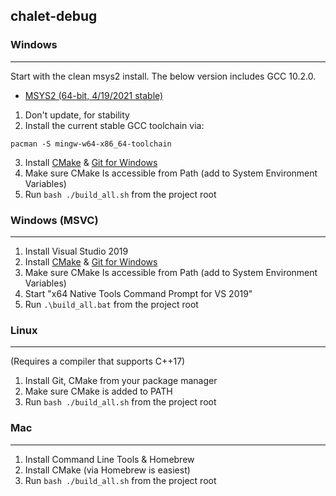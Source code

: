 ## chalet-debug

### Windows

---

Start with the clean msys2 install. The below version includes GCC 10.2.0.

- [MSYS2 (64-bit, 4/19/2021 stable)](https://repo.msys2.org/distrib/x86_64/msys2-x86_64-20210419.exe)

1. Don't update, for stability
2. Install the current stable GCC toolchain via:

```
pacman -S mingw-w64-x86_64-toolchain
```

3. Install [CMake](https://github.com/Kitware/CMake/releases/download/v3.19.2/cmake-3.19.2-win64-x64.msi) & [Git for Windows](https://github.com/git-for-windows/git/releases/download/v2.30.0.windows.1/Git-2.30.0-64-bit.exe)
4. Make sure CMake Is accessible from Path (add to System Environment Variables)
5. Run `bash ./build_all.sh` from the project root

### Windows (MSVC)

---

1. Install Visual Studio 2019
2. Install [CMake](https://github.com/Kitware/CMake/releases/download/v3.19.2/cmake-3.19.2-win64-x64.msi) & [Git for Windows](https://github.com/git-for-windows/git/releases/download/v2.30.0.windows.1/Git-2.30.0-64-bit.exe)
3. Make sure CMake Is accessible from Path (add to System Environment Variables)
4. Start "x64 Native Tools Command Prompt for VS 2019"
5. Run `.\build_all.bat` from the project root

### Linux

---

(Requires a compiler that supports C++17)

1. Install Git, CMake from your package manager
2. Make sure CMake is added to PATH
3. Run `bash ./build_all.sh` from the project root

### Mac

---

1. Install Command Line Tools & Homebrew
2. Install CMake (via Homebrew is easiest)
3. Run `bash ./build_all.sh` from the project root
